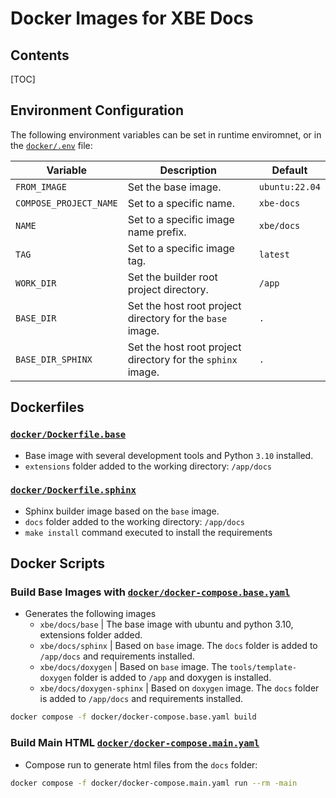 # Docker Images for XBE Docs

## Contents

[TOC]

## Environment Configuration

The following environment variables can be set in runtime enviromnet, or in the [`docker/.env`](.env) file:

| Variable            | Description                                             | Default         |
|---------------------|---------------------------------------------------------|-----------------|
| `FROM_IMAGE`        | Set the base image.                                      | `ubuntu:22.04`  |
| `COMPOSE_PROJECT_NAME` | Set to a specific name.                                | `xbe-docs`      |
| `NAME`              | Set to a specific image name prefix.                     | `xbe/docs`      |
| `TAG`               | Set to a specific image tag.                             | `latest`        |
| `WORK_DIR`          | Set the builder root project directory.                  | `/app`          |
| `BASE_DIR`          | Set the host root project directory for the `base` image.| `.`             |
| `BASE_DIR_SPHINX`   | Set the host root project directory for the `sphinx` image.| `.`             |

## Dockerfiles

### [`docker/Dockerfile.base`](Dockerfile.base)

- Base image with several development tools and Python `3.10` installed.
- `extensions` folder added to the working directory: `/app/docs`

### [`docker/Dockerfile.sphinx`](Dockerfile.sphinx)

- Sphinx builder image based on the `base` image.
- `docs` folder added to the working directory: `/app/docs`
- `make install` command executed to install the requirements

## Docker Scripts

### Build Base Images with  [`docker/docker-compose.base.yaml`](docker-compose.base.yaml)

- Generates the following images
  - `xbe/docs/base` | The base image with ubuntu and python 3.10, extensions folder added.
  - `xbe/docs/sphinx` | Based on `base` image. The `docs` folder is added to `/app/docs` and requirements installed.
  - `xbe/docs/doxygen` | Based on `base` image. The `tools/template-doxygen` folder is added to `/app` and doxygen is installed.
  - `xbe/docs/doxygen-sphinx` | Based on `doxygen` image. The `docs` folder is added to `/app/docs` and requirements installed.

```bash
docker compose -f docker/docker-compose.base.yaml build
```

### Build Main HTML [`docker/docker-compose.main.yaml`](docker-compose.main.yaml)

- Compose run to generate html files from the `docs` folder:

```bash
docker compose -f docker/docker-compose.main.yaml run --rm -main
```
